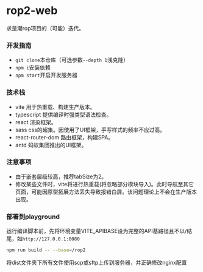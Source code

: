 # rop2-web
求是潮rop项目的（可能）迭代。

### 开发指南
- `git clone`本仓库（可选参数`--depth 1`浅克隆）
- `npm i`安装依赖
- `npm start`开启开发服务器

### 技术栈
- vite 用于热重载、构建生产版本。
- typescript 提供编译时强类型语法检查。
- react 渲染框架。
- sass css的超集。因使用了UI框架，手写样式的频率不应过高。
- react-router-dom 路由框架，构建SPA。
- antd 蚂蚁集团推出的UI框架。

### 注意事项
- 由于嵌套层级较高，推荐tabSize为2。
- 修改某些文件时，vite将进行热重载(将忽略部分模块导入)。此时导航至其它页面，可能因原型拓展方法丢失导致报错白屏。该问题理论上不会在生产版本出现。

### 部署到playground
运行编译脚本前，先将环境变量VITE_APIBASE设为完整的API基路径且不以/结尾，如`http://127.0.0.1:8080`
```sh
npm run build -- --base=/rop2
```
将dist文件夹下所有文件使用scp或sftp上传到服务器，并正确修改nginx配置